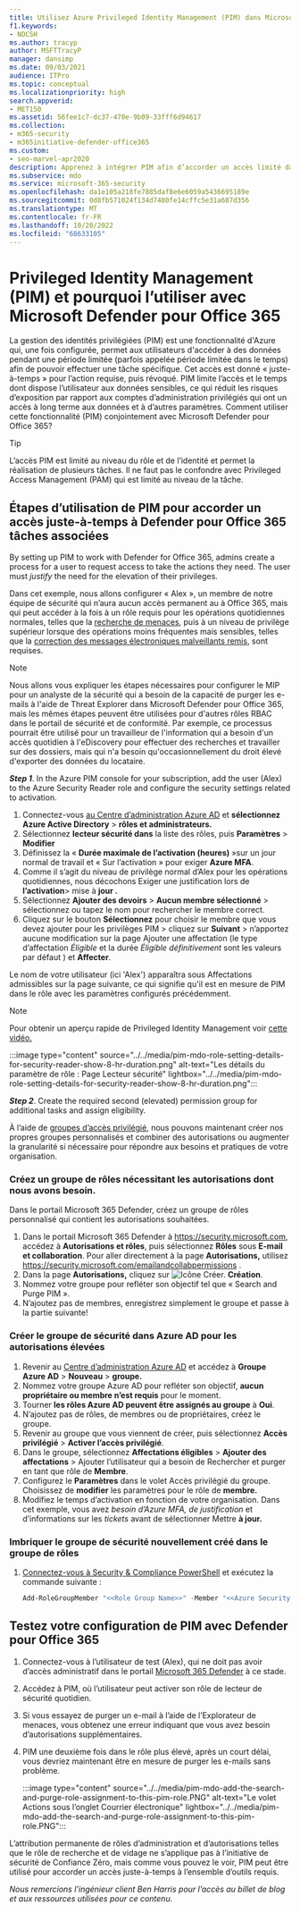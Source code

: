```yaml
---
title: Utilisez Azure Privileged Identity Management (PIM) dans Microsoft Defender pour Office 365 l’accès administrateur aux outils de cybersécurité.
f1.keywords:
- NOCSH
ms.author: tracyp
author: MSFTTracyP
manager: dansimp
ms.date: 09/03/2021
audience: ITPro
ms.topic: conceptual
ms.localizationpriority: high
search.appverid:
- MET150
ms.assetid: 56fee1c7-dc37-470e-9b09-33fff6d94617
ms.collection:
- m365-security
- m365initiative-defender-office365
ms.custom:
- seo-marvel-apr2020
description: Apprenez à intégrer PIM afin d’accorder un accès limité dans le temps et juste-à-temps aux utilisateurs pour effectuer des tâches de privilège élevé dans Microsoft Defender pour Office 365, réduisant ainsi les risques pour vos données.
ms.subservice: mdo
ms.service: microsoft-365-security
ms.openlocfilehash: da1e105a218fe7885daf8e6e6059a5436695189e
ms.sourcegitcommit: 0d8fb571024f134d7480fe14cffc5e31a687d356
ms.translationtype: MT
ms.contentlocale: fr-FR
ms.lasthandoff: 10/20/2022
ms.locfileid: "68633105"
---
```

<!--A-->
# <a name="privileged-identity-management-pim-and-why-to-use-it-with-microsoft-defender-for-office-365"></a>Privileged Identity Management (PIM) et pourquoi l’utiliser avec Microsoft Defender pour Office 365

La gestion des identités privilégiées (PIM) est une fonctionnalité d'Azure qui, une fois configurée, permet aux utilisateurs d'accéder à des données pendant une période limitée (parfois appelée période limitée dans le temps) afin de pouvoir effectuer une tâche spécifique. Cet accès est donné « juste-à-temps » pour l’action requise, puis révoqué. PIM limite l’accès et le temps dont dispose l’utilisateur aux données sensibles, ce qui réduit les risques d’exposition par rapport aux comptes d’administration privilégiés qui ont un accès à long terme aux données et à d’autres paramètres. Comment utiliser cette fonctionnalité (PIM) conjointement avec Microsoft Defender pour Office 365?

> [!TIP]
> L’accès PIM est limité au niveau du rôle et de l’identité et permet la réalisation de plusieurs tâches. Il ne faut pas le confondre avec Privileged Access Management (PAM) qui est limité au niveau de la tâche.

## <a name="steps-to-use-pim-to-grant-just-in-time-access-to-defender-for-office-365-related-tasks"></a>Étapes d’utilisation de PIM pour accorder un accès juste-à-temps à Defender pour Office 365 tâches associées

By setting up PIM to work with Defender for Office 365, admins create a process for a user to request access to take the actions they need. The user must *justify* the need for the elevation of their privileges.

Dans cet exemple, nous allons configurer « Alex », un membre de notre équipe de sécurité qui n’aura aucun accès permanent au à Office 365, mais qui peut accéder à la fois à un rôle requis pour les opérations quotidiennes normales, telles que la [recherche de menaces](threat-hunting-in-threat-explorer.md), puis à un niveau de privilège supérieur lorsque des opérations moins fréquentes mais sensibles, telles que la [correction des messages électroniques malveillants remis](remediate-malicious-email-delivered-office-365.md), sont requises.

> [!NOTE]
> Nous allons vous expliquer les étapes nécessaires pour configurer le MIP pour un analyste de la sécurité qui a besoin de la capacité de purger les e-mails à l'aide de Threat Explorer dans Microsoft Defender pour Office 365, mais les mêmes étapes peuvent être utilisées pour d'autres rôles RBAC dans le portail de sécurité et de conformité. Par exemple, ce processus pourrait être utilisé pour un travailleur de l'information qui a besoin d'un accès quotidien à l'eDiscovery pour effectuer des recherches et travailler sur des dossiers, mais qui n'a besoin qu'occasionnellement du droit élevé d'exporter des données du locataire.

***Step 1***. In the Azure PIM console for your subscription, add the user (Alex) to the Azure Security Reader role and configure the security settings related to activation.

1. Connectez-vous [au Centre d’administration Azure AD](https://aad.portal.azure.com/) et **sélectionnez Azure Active Directory**  >  **rôles et administrateurs.**
2. Sélectionnez **lecteur sécurité dans** la liste des rôles, puis **Paramètres**  >  **Modifier**
3. Définissez la « **Durée maximale de l’activation (heures)** »sur un jour normal de travail et « Sur l’activation » pour exiger **Azure MFA**.
4. Comme il s’agit du niveau de privilège normal d’Alex pour les opérations quotidiennes, nous décochons Exiger une justification lors de **l’activation**> mise à **jour .**
5. Sélectionnez **Ajouter des devoirs**  >  **Aucun membre sélectionné** > sélectionnez ou tapez le nom pour rechercher le membre correct.
6. Cliquez sur le bouton **Sélectionnez** pour choisir le membre que vous devez ajouter pour les privilèges PIM > cliquez sur **Suivant** > n’apportez aucune modification sur la page Ajouter une affectation (le type d’affectation *Éligible* et la durée *Éligible définitivement* sont les valeurs par défaut ) et **Affecter**.

Le nom de votre utilisateur (ici 'Alex') apparaîtra sous Affectations admissibles sur la page suivante, ce qui signifie qu'il est en mesure de PIM dans le rôle avec les paramètres configurés précédemment.

> [!NOTE]
> Pour obtenir un aperçu rapide de Privileged Identity Management voir [cette vidéo.](https://www.youtube.com/watch?v=VQMAg0sa_lE)

:::image type="content" source="../../media/pim-mdo-role-setting-details-for-security-reader-show-8-hr-duration.png" alt-text="Les détails du paramètre de rôle : Page Lecteur sécurité" lightbox="../../media/pim-mdo-role-setting-details-for-security-reader-show-8-hr-duration.png":::

***Step 2***. Create the required second (elevated) permission group for additional tasks and assign eligibility.

À l’aide de [groupes d’accès privilégié](/azure/active-directory/privileged-identity-management/groups-features), nous pouvons maintenant créer nos propres groupes personnalisés et combiner des autorisations ou augmenter la granularité si nécessaire pour répondre aux besoins et pratiques de votre organisation.

### <a name="create-a-role-group-requiring-the-permissions-we-need"></a>Créez un groupe de rôles nécessitant les autorisations dont nous avons besoin.

Dans le portail Microsoft 365 Defender, créez un groupe de rôles personnalisé qui contient les autorisations souhaitées.

1. Dans le portail Microsoft 365 Defender à <https://security.microsoft.com>, accédez à **Autorisations et rôles**, puis sélectionnez **Rôles** sous **E-mail et collaboration**. Pour aller directement à la page **Autorisations,** utilisez <https://security.microsoft.com/emailandcollabpermissions> .
2. Dans la page **Autorisations,** cliquez sur ![Icône Créer.](../../media/m365-cc-sc-create-icon.png) **Création**.
3. Nommez votre groupe pour refléter son objectif tel que « Search and Purge PIM ».
4. N’ajoutez pas de membres, enregistrez simplement le groupe et passe à la partie suivante!

### <a name="create-the-security-group-in-azure-ad-for-elevated-permissions"></a>Créer le groupe de sécurité dans Azure AD pour les autorisations élevées

1. Revenir au [Centre d’administration Azure AD](https://aad.portal.azure.com/) et accédez à **Groupe Azure AD**  >  **Nouveau**  >  **groupe.**
2. Nommez votre groupe Azure AD pour refléter son objectif, **aucun propriétaire ou membre n’est requis** pour le moment.
3. Tourner **les rôles Azure AD peuvent être assignés au groupe** à **Oui**.
4. N’ajoutez pas de rôles, de membres ou de propriétaires, créez le groupe.
5. Revenir au groupe que vous viennent de créer, puis sélectionnez **Accès privilégié**  >  **Activer l’accès privilégié**.
6. Dans le groupe, sélectionnez **Affectations éligibles** > **Ajouter des affectations** > Ajouter l’utilisateur qui a besoin de Rechercher et purger en tant que rôle de **Membre**.
7. Configurez le **Paramètres** dans le volet Accès privilégié du groupe. Choisissez de **modifier** les paramètres pour le rôle de **membre.**
8. Modifiez le temps d’activation en fonction de votre organisation. Dans cet exemple, vous avez *besoin d’Azure MFA,* *de justification* et d’informations sur les *tickets* avant de sélectionner Mettre **à jour.**

### <a name="nest-the-newly-created-security-group-into-the-role-group"></a>Imbriquer le groupe de sécurité nouvellement créé dans le groupe de rôles

1. [Connectez-vous à Security & Compliance PowerShell](/powershell/exchange/connect-to-scc-powershell) et exécutez la commande suivante :

   ```powershell
   Add-RoleGroupMember "<<Role Group Name>>" -Member "<<Azure Security Group>>"`
   ```

## <a name="test-your-configuration-of-pim-with-defender-for-office-365"></a>Testez votre configuration de PIM avec Defender pour Office 365

1. Connectez-vous à l’utilisateur de test (Alex), qui ne doit pas avoir d’accès administratif dans le portail [Microsoft 365 Defender](/microsoft-365/security/defender/overview-security-center) à ce stade.
2. Accédez à PIM, où l’utilisateur peut activer son rôle de lecteur de sécurité quotidien.
3. Si vous essayez de purger un e-mail à l’aide de l’Explorateur de menaces, vous obtenez une erreur indiquant que vous avez besoin d’autorisations supplémentaires.
4. PIM une deuxième fois dans le rôle plus élevé, après un court délai, vous devriez maintenant être en mesure de purger les e-mails sans problème.

   :::image type="content" source="../../media/pim-mdo-add-the-search-and-purge-role-assignment-to-this-pim-role.PNG" alt-text="Le volet Actions sous l’onglet Courrier électronique" lightbox="../../media/pim-mdo-add-the-search-and-purge-role-assignment-to-this-pim-role.PNG":::

L’attribution permanente de rôles d’administration et d’autorisations telles que le rôle de recherche et de vidage ne s’applique pas à l’initiative de sécurité de Confiance Zéro, mais comme vous pouvez le voir, PIM peut être utilisé pour accorder un accès juste-à-temps à l’ensemble d’outils requis.

*Nous remercions l’ingénieur client Ben Harris pour l’accès au billet de blog et aux ressources utilisées pour ce contenu.*

<!--A-->

